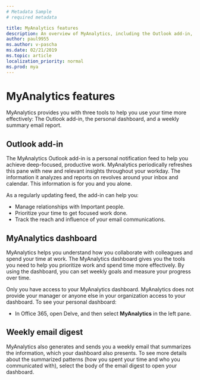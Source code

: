 ```yaml
---
# Metadata Sample
# required metadata

title: MyAnalytics features
description: An overview of MyAnalytics, including the Outlook add-in, the dashboard, and the weekly email report 
author: paul9955
ms.author: v-pascha
ms.date: 02/21/2019
ms.topic: article
localization_priority: normal 
ms.prod: mya
---
```


# MyAnalytics features

MyAnalytics provides you with three tools to help you use your time more effectively: The Outlook add-in, the personal dashboard, and a weekly summary email report.

## Outlook add-in

The MyAnalytics Outlook add-in is a personal notification feed to help you achieve deep-focused, productive work. MyAnalytics periodically refreshes this pane with new and relevant insights throughout your workday. The information it analyzes and reports on revolves around your inbox and calendar. This information is for you and you alone.

As a regularly updating feed, the add-in can help you:

* Manage relationships with Important people.
* Prioritize your time to get focused work done.
* Track the reach and influence of your email communications.

## MyAnalytics dashboard

MyAnalytics helps you understand how you collaborate with colleagues and spend your time at work. The MyAnalytics dashboard gives you the tools you need to help you prioritize work and spend time more effectively. By using the dashboard, you can set weekly goals and measure your progress over time.

Only you have access to your MyAnalytics dashboard. MyAnalytics does not provide your manager or anyone else in your organization access to your dashboard. To see your personal dashboard:

* In Office 365, open Delve, and then select **MyAnalytics** in the left pane.

## Weekly email digest

MyAnalytics also generates and sends you a weekly email that summarizes the information, which your dashboard also presents. To see more details about the summarized patterns (how you spent your time and who you communicated with), select the body of the email digest to open your dashboard.
